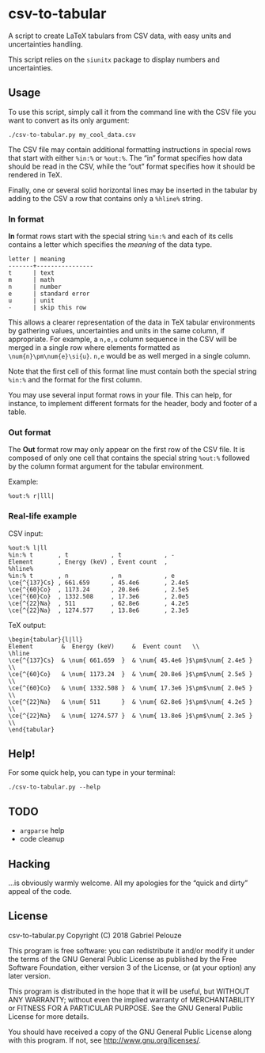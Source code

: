 csv-to-tabular
==============

A script to create LaTeX tabulars from CSV data, with easy units and
uncertainties handling.

This script relies on the `siunitx` package to display numbers and
uncertainties. 

## Usage

To use this script, simply call it from the command line with the CSV file you
want to convert as its only argument:

	./csv-to-tabular.py my_cool_data.csv

The CSV file may contain additional formatting instructions in special rows
that start with either `%in:%` or `%out:%`. The “in” format specifies how data
should be read in the CSV, while the “out” format specifies how it should be
rendered in TeX.

Finally, one or several solid horizontal lines may be inserted in the tabular
by adding to the CSV a row that contains only a `%hline%` string.

### In format

**In** format rows start with the special string `%in:%` and each of its cells
contains a letter which specifies the *meaning* of the data type.

    letter | meaning     
    -------+----------------
    t      | text
    m      | math
    n      | number
    e      | standard error
    u      | unit
    -      | skip this row

This allows a clearer representation of the data in TeX tabular environments by
gathering values, uncertainties and units in the same column, if appropriate.
For example, a `n,e,u` column sequence in the CSV will be merged in a single
row where elements formatted as `\num{n}\pm\num{e}\si{u}`. `n,e` would be as
well merged in a single column. 

Note that the first cell of this format line must contain both the special
string `%in:%` and the format for the first column. 

You may use several input format rows in your file. This can help, for
instance, to implement different formats for the header, body and footer of a
table. 


### Out format

The **Out** format row may only appear on the first row of the CSV file. It is
composed of only one cell that contains the special string `%out:%` followed by
the column format argument for the tabular environment. 

Example:

    %out:% r|lll|

### Real-life example

CSV input:

    %out:% l|ll
    %in:% t       , t            , t            , -
    Element       , Energy (keV) , Event count  ,  
    %hline%
    %in:% t       , n            , n            , e
    \ce{^{137}Cs} , 661.659      , 45.4e6       , 2.4e5
    \ce{^{60}Co}  , 1173.24      , 20.8e6       , 2.5e5
    \ce{^{60}Co}  , 1332.508     , 17.3e6       , 2.0e5
    \ce{^{22}Na}  , 511          , 62.8e6       , 4.2e5
    \ce{^{22}Na}  , 1274.577     , 13.8e6       , 2.3e5

TeX output:

    \begin{tabular}{l|ll}
    Element        &  Energy (keV)     &  Event count   \\
    \hline
    \ce{^{137}Cs}  & \num{ 661.659  }  & \num{ 45.4e6 }$\pm$\num{ 2.4e5 } \\
    \ce{^{60}Co}   & \num{ 1173.24  }  & \num{ 20.8e6 }$\pm$\num{ 2.5e5 } \\
    \ce{^{60}Co}   & \num{ 1332.508 }  & \num{ 17.3e6 }$\pm$\num{ 2.0e5 } \\
    \ce{^{22}Na}   & \num{ 511      }  & \num{ 62.8e6 }$\pm$\num{ 4.2e5 } \\
    \ce{^{22}Na}   & \num{ 1274.577 }  & \num{ 13.8e6 }$\pm$\num{ 2.3e5 } \\
    \end{tabular}

## Help!
For some quick help, you can type in your terminal:

	./csv-to-tabular.py --help

## TODO
- `argparse` help
- code cleanup

## Hacking
…is obviously warmly welcome. All my apologies for the “quick and dirty” appeal
of the code. 

## License
csv-to-tabular.py
Copyright (C) 2018  Gabriel Pelouze

This program is free software: you can redistribute it and/or modify it under
the terms of the GNU General Public License as published by the Free Software
Foundation, either version 3 of the License, or (at your option) any later
version.

This program is distributed in the hope that it will be useful, but WITHOUT ANY
WARRANTY; without even the implied warranty of MERCHANTABILITY or FITNESS FOR A
PARTICULAR PURPOSE.  See the GNU General Public License for more details.

You should have received a copy of the GNU General Public License along with
this program.  If not, see <http://www.gnu.org/licenses/>.
